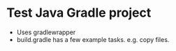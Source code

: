 # Test Java Gradle project

- Uses gradlewrapper
- build.gradle has a few example tasks. e.g. copy files.
